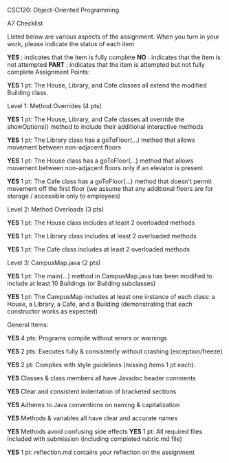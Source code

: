 CSC120: Object-Oriented Programming

A7 Checklist

Listed below are various aspects of the assignment. When you turn in your work, please indicate the status of each item

**YES** : indicates that the item is fully complete
**NO** : indicates that the item is not attempted
**PART** : indicates that the item is attempted but not fully complete
Assignment Points:

**YES** 1 pt: The House, Library, and Cafe classes all extend the modified Building class.

Level 1: Method Overrides (4 pts)

**YES** 1 pt: The House, Library, and Cafe classes all override the showOptions() method to include their additional interactive methods

**YES** 1 pt: The Library class has a goToFloor(...) method that allows movement between non-adjacent floors

**YES** 1 pt: The House class has a goToFloor(...) method that allows movement between non-adjacent floors only if an elevator is present

**YES** 1 pt: The Cafe class has a goToFloor(...) method that doesn't permit movement off the first floor (we assume that any additional floors are for storage / accessible only to employees)

Level 2: Method Overloads (3 pts)

**YES** 1 pt: The House class includes at least 2 overloaded methods

**YES** 1 pt: The Library class includes at least 2 overloaded methods

**YES** 1 pt: The Cafe class includes at least 2 overloaded methods

Level 3: CampusMap.java (2 pts)

**YES** 1 pt: The main(...) method in CampusMap.java has been modified to include at least 10 Buildings (or Building subclasses)

**YES** 1 pt: The CampusMap includes at least one instance of each class: a House, a Library, a Cafe, and a Building (demonstrating that each constructor works as expected)

General Items:

**YES** 4 pts: Programs compile without errors or warnings

**YES** 2 pts: Executes fully & consistently without crashing (exception/freeze)

**YES** 2 pt: Complies with style guidelines (missing items 1 pt each):

  **YES** Classes & class members all have Javadoc header comments

  **YES** Clear and consistent indentation of bracketed sections

  **YES** Adheres to Java conventions on naming & capitalization

  **YES** Methods & variables all have clear and accurate names

  **YES** Methods avoid confusing side effects
**YES** 1 pt: All required files included with submission (including completed rubric.md file)

**YES** 1 pt: reflection.md contains your reflection on the assignment